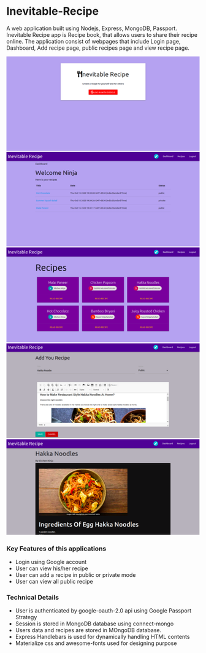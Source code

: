# Inevitable-Recipe
A web application built using Nodejs, Express, MongoDB, Passport. Inevitable Recipe app is Recipe book, that allows users to share their recipe online. The application
consist of webpages that include Login page, Dashboard, Add recipe page, public recipes page and view recipe page. 


![](Images/login.png)
![](Images/dashboard.png)
![](Images/recipe.png)
![](Images/add.png)
![](Images/read.png)

### Key Features of this applications 
- Login using Google account
- User can view his/her recipe 
- User can add a recipe in public or private mode
- User can view all public recipe

### Technical Details
- User is authenticated by google-oauth-2.0 api using Google Passport Strategy
- Session is stored in MongoDB database using connect-mongo
- Users data and recipes are stored in MOngoDB database.
- Express Handlebars is used for dynamically handling HTML contents
- Materialize css and awesome-fonts used for designing purpose

